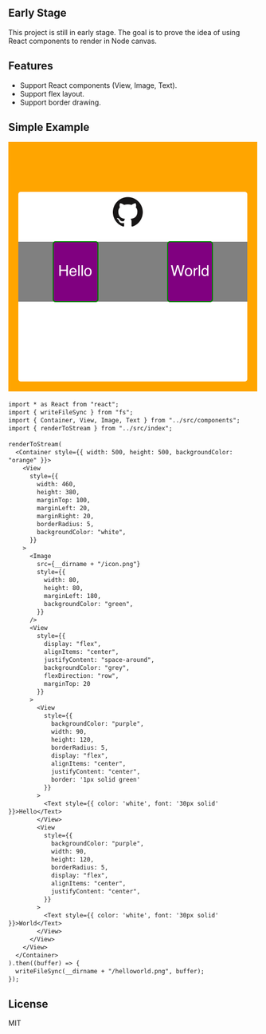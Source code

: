 ## Early Stage
This project is still in early stage. The goal is to prove the idea of using React components to render in Node canvas. 

## Features

* Support React components (View, Image, Text).
* Support flex layout.
* Support border drawing.

## Simple Example

![](./examples/helloworld.png)

```tsx
import * as React from "react";
import { writeFileSync } from "fs";
import { Container, View, Image, Text } from "../src/components";
import { renderToStream } from "../src/index";

renderToStream(
  <Container style={{ width: 500, height: 500, backgroundColor: "orange" }}>
    <View
      style={{
        width: 460,
        height: 380,
        marginTop: 100,
        marginLeft: 20,
        marginRight: 20,
        borderRadius: 5,
        backgroundColor: "white",
      }}
    >
      <Image
        src={__dirname + "/icon.png"}
        style={{
          width: 80,
          height: 80,
          marginLeft: 180,
          backgroundColor: "green",
        }}
      />
      <View
        style={{
          display: "flex",
          alignItems: "center",
          justifyContent: "space-around",
          backgroundColor: "grey",
          flexDirection: "row",
          marginTop: 20
        }}
      >
        <View
          style={{
            backgroundColor: "purple",
            width: 90,
            height: 120,
            borderRadius: 5,
            display: "flex",
            alignItems: "center",
            justifyContent: "center",
            border: '1px solid green'
          }}
        >
          <Text style={{ color: 'white', font: '30px solid' }}>Hello</Text>
        </View>
        <View
          style={{
            backgroundColor: "purple",
            width: 90,
            height: 120,
            borderRadius: 5,
            display: "flex",
            alignItems: "center",
            justifyContent: "center",
          }}
        >
          <Text style={{ color: 'white', font: '30px solid' }}>World</Text>
        </View>
      </View>
    </View>
  </Container>
).then((buffer) => {
  writeFileSync(__dirname + "/helloworld.png", buffer);
});

```

## License

MIT

